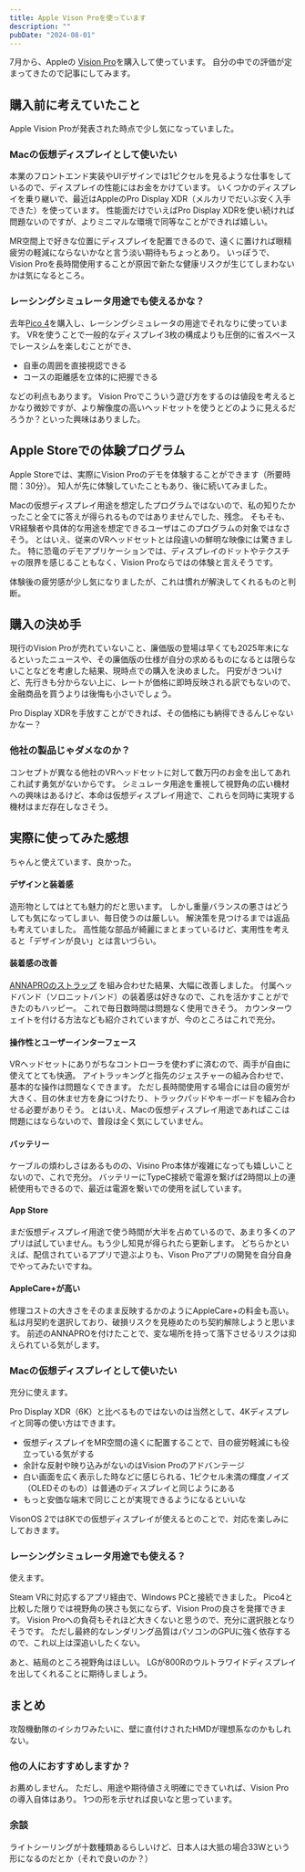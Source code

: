 ```yaml
---
title: Apple Vison Proを使っています
description: ""
pubDate: "2024-08-01"
---
```


7月から、Appleの [Vision Pro](https://www.apple.com/jp/apple-vision-pro/)を購入して使っています。
自分の中での評価が定まってきたので記事にしてみます。


## 購入前に考えていたこと

Apple Vision Proが発表された時点で少し気になっていました。

### Macの仮想ディスプレイとして使いたい

本業のフロントエンド実装やUIデザインでは1ピクセルを見るような仕事をしているので、ディスプレイの性能にはお金をかけています。
いくつかのディスプレイを乗り継いで、最近はAppleのPro Display XDR（メルカリでだいぶ安く入手できた）を使っています。
性能面だけでいえばPro Display XDRを使い続ければ問題ないのですが、よりミニマルな環境で同等なことができれば嬉しい。

MR空間上で好きな位置にディスプレイを配置できるので、遠くに置ければ眼精疲労の軽減にならないかなと言う淡い期待もちょっとあり。
いっぽうで、Vision Proを長時間使用することが原因で新たな健康リスクが生じてしまわないかは気になるところ。

### レーシングシミュレータ用途でも使えるかな？

去年[Pico 4](https://www.picoxr.com/jp/products/pico4)を購入し、レーシングシミュレータの用途でそれなりに使っています。
VRを使うことで一般的なディスプレイ3枚の構成よりも圧倒的に省スペースでレースシムを楽しむことができ、

- 自車の周囲を直接視認できる
- コースの距離感を立体的に把握できる

などの利点もあります。
Vision Proでこういう遊び方をするのは値段を考えるとかなり微妙ですが、より解像度の高いヘッドセットを使うとどのように見えるだろうか？といった興味はありました。


## Apple Storeでの体験プログラム

Apple Storeでは、実際にVision Proのデモを体験することができます（所要時間：30分）。
知人が先に体験していたこともあり、後に続いてみました。

Macの仮想ディスプレイ用途を想定したプログラムではないので、私の知りたかったこと全てに答えが得られるものではありませんでした、残念。
そもそも、VR経験者や具体的な用途を想定できるユーザはこのプログラムの対象ではなさそう。
とはいえ、従来のVRヘッドセットとは段違いの鮮明な映像には驚きました。
特に恐竜のデモアプリケーションでは、ディスプレイのドットやテクスチャの限界を感じることもなく、Vision Proならではの体験と言えそうです。

体験後の疲労感が少し気になりましたが、これは慣れが解決してくれるものと判断。


## 購入の決め手

現行のVision Proが売れていないこと、廉価版の登場は早くても2025年末になるといったニュースや、その廉価版の仕様が自分の求めるものになるとは限らないことなどを考慮した結果、現時点での購入を決めました。
円安がきついけど、先行きも分からない上に、レートが価格に即時反映される訳でもないので、金融商品を買うよりは後悔も小さいでしょう。

Pro Display XDRを手放すことができれば、その価格にも納得できるんじゃないかなー？

### 他社の製品じゃダメなのか？

コンセプトが異なる他社のVRヘッドセットに対して数万円のお金を出してあれこれ試す勇気がないからです。
シミュレータ用途を重視して視野角の広い機材への興味はあるけど、本命は仮想ディスプレイ用途で、これらを同時に実現する機材はまだ存在しなさそう。


## 実際に使ってみた感想

ちゃんと使えています、良かった。

#### デザインと装着感

造形物としてはとても魅力的だと思います。
しかし重量バランスの悪さはどうしても気になってしまい、毎日使うのは厳しい。
解決策を見つけるまでは返品も考えていました。
高性能な部品が綺麗にまとまっているけど、実用性を考えると「デザインが良い」とは言いづらい。

#### 装着感の改善

[ANNAPROのストラップ](https://annapro.com/ja/products/comfort-head-strap-for-apple-vision-pro) を組み合わせた結果、大幅に改善しました。
付属ヘッドバンド（ソロニットバンド）の装着感は好きなので、これを活かすことができたのもハッピー。
これで毎日数時間は問題なく使用できそう。
カウンターウェイトを付ける方法なども紹介されていますが、今のところはこれで充分。

#### 操作性とユーザーインターフェース

VRヘッドセットにありがちなコントローラを使わずに済むので、両手が自由に使えてとても快適。
アイトラッキングと指先のジェスチャーの組み合わせで、基本的な操作は問題なくできます。
ただし長時間使用する場合には目の疲労が大きく、目の休ませ方を身につけたり、トラックパッドやキーボードを組み合わせる必要がありそう。
とはいえ、Macの仮想ディスプレイ用途であればここは問題にはならないので、普段は全く気にしていません。

#### バッテリー

ケーブルの煩わしさはあるものの、Visino Pro本体が複雑になっても嬉しいことないので、これで充分。
バッテリーにTypeC接続で電源を繋げば2時間以上の連続使用もできるので、最近は電源を繋いでの使用を試しています。

#### App Store

まだ仮想ディスプレイ用途で使う時間が大半を占めているので、あまり多くのアプリは試していません。もう少し知見が得られたら更新します。
どちらかといえば、配信されているアプリで遊ぶよりも、Vison Proアプリの開発を自分自身でやってみたいですね。

#### AppleCare+が高い

修理コストの大きさをそのまま反映するかのようにAppleCare+の料金も高い。
私は月契約を選択しており、破損リスクを見極めたのち契約解除しようと思います。
前述のANNAPROを付けたことで、変な場所を持って落下させるリスクは抑えられている気がします。

### Macの仮想ディスプレイとして使いたい

充分に使えます。

Pro Display XDR（6K）と比べるものではないのは当然として、4Kディスプレイと同等の使い方はできます。

- 仮想ディスプレイをMR空間の遠くに配置することで、目の疲労軽減にも役立っている気がする
- 余計な反射や映り込みがないのはVision Proのアドバンテージ
- 白い画面を広く表示した時などに感じられる、1ピクセル未満の輝度ノイズ（OLEDそのもの）は普通のディスプレイと同じようにある
- もっと安価な端末で同じことが実現できるようになるといいな

VisonOS 2では8Kでの仮想ディスプレイが使えるとのことで、対応を楽しみにしておきます。

### レーシングシミュレータ用途でも使える？

使えます。

Steam VRに対応するアプリ経由で、Windows PCと接続できました。
Pico4と比較した限りでは視野角の狭さも気にならず、Vision Proの良さを発揮できます。
Vision Proへの負荷もそれほど大きくないと思うので、充分に選択肢となりそうです。
ただし最終的なレンダリング品質はパソコンのGPUに強く依存するので、これ以上は深追いしたくない。

あと、結局のところ視野角はほしい。
LGが800Rのウルトラワイドディスプレイを出してくれることに期待しましょう。


## まとめ

攻殻機動隊のイシカワみたいに、壁に直付けされたHMDが理想系なのかもしれない。

### 他の人におすすめしますか？

お薦めしません。
ただし、用途や期待値さえ明確にできていれば、Vision Proの導入自体はあり。
1つの形を示せれば良いなと思っています。

### 余談

ライトシーリングが十数種類あるらしいけど、日本人は大抵の場合33Wという形になるのだとか（それで良いのか？）
